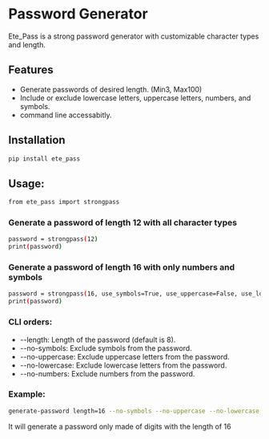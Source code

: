 # Password Generator

Ete_Pass is a strong password generator with customizable character types and length.

## Features

- Generate passwords of desired length. (Min3, Max100)
- Include or exclude lowercase letters, uppercase letters, numbers, and symbols.
- command line accessabitly.

## Installation

```sh
pip install ete_pass
```

## Usage:
```sh
from ete_pass import strongpass
```

### Generate a password of length 12 with all character types
```sh
password = strongpass(12)
print(password)
```
### Generate a password of length 16 with only numbers and symbols
```sh
password = strongpass(16, use_symbols=True, use_uppercase=False, use_lowercase=False, use_numbers=True)
print(password)
```


### CLI orders:
  -  --length: Length of the password (default is 8).
  -  --no-symbols: Exclude symbols from the password.
  -  --no-uppercase: Exclude uppercase letters from the password.
  -  --no-lowercase: Exclude lowercase letters from the password.
  -  --no-numbers: Exclude numbers from the password.

### Example:
```sh
generate-password length=16 --no-symbols --no-uppercase --no-lowercase
```
It will generate a password only made of digits with the length of 16
